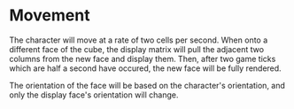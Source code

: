 # Movement

The character will move at a rate of two cells per second.  When onto a different face of the cube, the display matrix will pull the adjacent two columns from the new face and display them.  Then, after two game ticks which are half a second have occured, the new face will be fully rendered.

The orientation of the face will be based on the character's orientation, and only the display face's orientation will change.